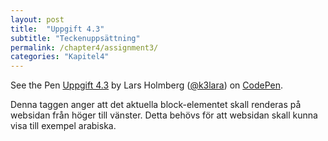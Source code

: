 ```yaml
---
layout: post
title:  "Uppgift 4.3"
subtitle: "Teckenuppsättning"
permalink: /chapter4/assignment3/
categories: "Kapitel4"
---
```

<p data-height="265" data-theme-id="light" data-slug-hash="mWGGWa" data-default-tab="html,result" data-user="k3lara" data-embed-version="2" data-pen-title="Uppgift 4.3" class="codepen">See the Pen <a href="http://codepen.io/k3lara/pen/mWGGWa/">Uppgift 4.3</a> by Lars Holmberg (<a href="http://codepen.io/k3lara">@k3lara</a>) on <a href="http://codepen.io">CodePen</a>.</p>
<script async src="https://production-assets.codepen.io/assets/embed/ei.js"></script>
<figcaption>Denna taggen anger att det aktuella block-elementet skall renderas på websidan från höger till vänster. Detta behövs för att websidan skall kunna visa till exempel arabiska. </figcaption>
